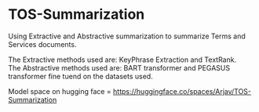 # TOS-Summarization
Using Extractive and Abstractive summarization to summarize Terms and Services documents. <br>

The Extractive methods used are: KeyPhrase Extraction and TextRank. <br>
The Abstractive methods used are: BART transformer and PEGASUS transformer fine tuend on the datasets used. <br>

Model space on hugging face = https://huggingface.co/spaces/Arjav/TOS-Summarization

